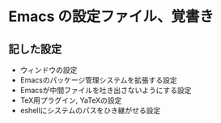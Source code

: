 # Emacs の設定ファイル、覚書き

## 記した設定
 * ウィンドウの設定
 * Emacsのパッケージ管理システムを拡張する設定
 * Emacsが中間ファイルを吐き出さないようにする設定
 * TeX用プラグイン, YaTeXの設定
 * eshellにシステムのパスをひき継がせる設定